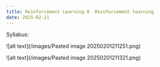 ```yaml
---
title: Reinforcement Learning 0  Reinforcement learning
date: 2025-02-21
---
```


Syllabus:

![alt text](/images/Pasted image 20250201211251.png)

![alt text](/images/Pasted image 20250201211321.png)


	
